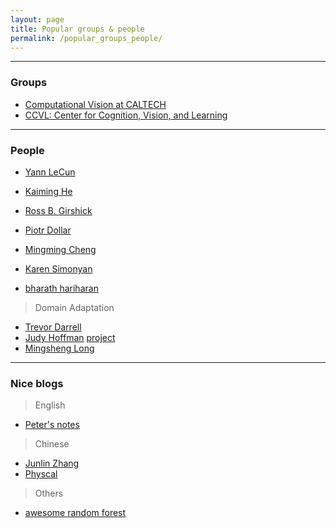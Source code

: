 ```yaml
---
layout: page
title: Popular groups & people
permalink: /popular_groups_people/
---
```


------

### Groups

* [Computational Vision at CALTECH](http://www.vision.caltech.edu/index.html)
* [CCVL: Center for Cognition, Vision, and Learning](http://ccvl.stat.ucla.edu/)


------

### People

* [Yann LeCun](http://yann.lecun.com/)
* [Kaiming He](http://kaiminghe.com/)
* [Ross B. Girshick](http://people.eecs.berkeley.edu/~rbg/)
* [Piotr Dollar](https://pdollar.github.io/index.html)
* [Mingming Cheng](http://mmcheng.net/zh/)

* [Karen Simonyan](http://www.robots.ox.ac.uk/~karen/)

* [bharath hariharan](http://home.bharathh.info/)

> Domain Adaptation  

* [Trevor Darrell](https://people.eecs.berkeley.edu/~trevor/)
* [Judy Hoffman](https://people.eecs.berkeley.edu/~jhoffman/) [project](https://people.eecs.berkeley.edu/~jhoffman/domainadapt/)
* [Mingsheng Long](http://ise.thss.tsinghua.edu.cn/~mlong/)

------

### Nice blogs

> English

* [Peter's notes](http://peterroelants.github.io/)


> Chinese

* [Junlin Zhang](http://blog.csdn.net/malefactor)
* [Physcal](http://www.cnblogs.com/neopenx/default.html?page=1)

> Others

* [awesome random forest](https://github.com/kjw0612/awesome-random-forest/blob/master/README.md)